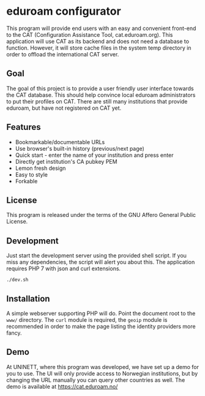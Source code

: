 # eduroam configurator

This program will provide end users with an easy and convenient
front-end to the CAT (Configuration Assistance Tool,
cat.eduroam.org).  This application will use CAT as its backend
and does not need a database to function.  However, it will
store cache files in the system temp directory in order to
offload the international CAT server.

## Goal
The goal of this project is to provide a user friendly user
interface towards the CAT database.  This should help convince
local eduroam administrators to put their profiles on CAT.
There are still many institutions that provide eduroam, but have not registered on CAT yet.

## Features
* Bookmarkable/documentable URLs
* Use browser's built-in history (previous/next page)
* Quick start - enter the name of your institution and press enter
* Directly get institution's CA pubkey PEM
* Lemon fresh design
* Easy to style
* Forkable

## License
This program is released under the terms of the GNU Affero
General Public License.

## Development
Just start the development server using the provided shell
script.  If you miss any dependencies, the script will alert you
about this.  The application requires PHP 7 with json and
curl extensions.

	./dev.sh

## Installation
A simple webserver supporting PHP will do.  Point the document
root to the `www/` directory.  The `curl` module is required,
the `geoip` module is recommended in order to make the page
listing the identity providers more fancy.

## Demo
At UNINETT, where this program was developed, we have set up a
demo for you to use.  The UI will only provide access to
Norwegian institutions, but by changing the URL manually you can
query other countries as well.  The demo is available at
https://cat.eduroam.no/

